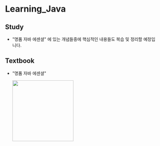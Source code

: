 # Learning_Java

<!-- - Java™ Platform, Standard Edition 8 API Specification
- [Java8](https://docs.oracle.com/javase/8/docs/api/)
 -->

## Study
- "명품 자바 에센셜" 에 있는 개념들중에 핵심적인 내용들도 복습 및 정리할 예정입니다.


## Textbook

- "명품 자바 에센셜"

  <img src = "https://user-images.githubusercontent.com/83820185/175895154-786f5803-d16a-4539-8b12-0d79bcf0033a.png" width="200">
